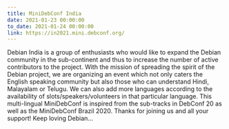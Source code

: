 ```yaml
---
title: MiniDebConf India
date: 2021-01-23 00:00:00
to_date: 2021-01-24 00:00:00
link: https://in2021.mini.debconf.org/
---
```


Debian India is a group of enthusiasts who would like to expand the Debian community in the sub-continent and thus to increase the number of active contributors to the project. With the mission of spreading the spirit of the Debian project, we are organizing an event which not only caters the English speaking community but also those who can understand Hindi, Malayalam or Telugu. We can also add more languages according to the availability of slots/speakers/volunteers in that particular language. This multi-lingual MiniDebConf is inspired from the sub-tracks in DebConf 20 as well as the MiniDebConf Brazil 2020. Thanks for joining us and all your support! Keep loving Debian…
